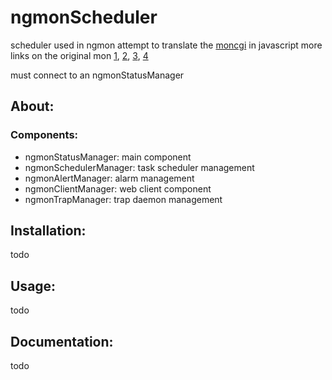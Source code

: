 # ngmonScheduler
scheduler used in ngmon
attempt to translate the [moncgi](http://moncgi.sourceforge.net/index.php/mon.cgi/main) in javascript
more links on the original mon [1](http://www.softpanorama.org/Admin/Monitoring/mon.shtml), [2](https://sourceforge.net/projects/mon/), [3](ftp://ftp.kernel.org/pub/software/admin/mon/), [4](http://www.debianhelp.co.uk/mon.htm)

must connect to an ngmonStatusManager


## About:

### Components:
  * ngmonStatusManager: main component
  * ngmonSchedulerManager: task scheduler management
  * ngmonAlertManager: alarm management
  * ngmonClientManager: web client component
  * ngmonTrapManager: trap daemon management

## Installation:

todo

## Usage:

todo

## Documentation:

todo